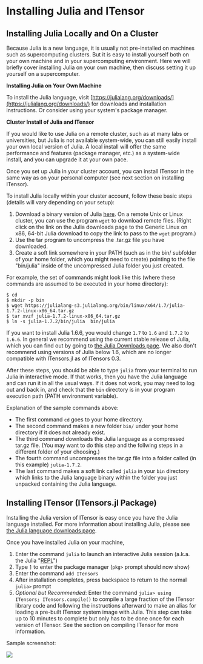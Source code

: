 # Installing Julia and ITensor

## Installing Julia Locally and On a Cluster

Because Julia is a new language, it is usually not pre-installed on
machines such as supercomputing clusters. But it is easy to install
yourself both on your own machine and in your supercomputing environment.
Here we will briefly cover installing Julia on your own machine, then
discuss setting it up yourself on a supercomputer.

**Installing Julia on Your Own Machine**

To install the Julia language, visit [https://julialang.org/downloads/](https://julialang.org/downloads/) for downloads and installation instructions. Or consider using your system's package manager.


**Cluster Install of Julia and ITensor**

If you would like to use Julia on a remote cluster, 
such as at many labs or universities, but Julia is
not available system-wide, you can still easily install your own
local version of Julia. A local install will offer the same performance and
features (package manager, etc.) as a system-wide install, and you can upgrade
it at your own pace.

Once you set up Julia in your cluster account, you can install ITensor
in the same way as on your personal computer (see next section on installing ITensor).

To install Julia locally within your cluster account, follow these
basic steps (details will vary depending on your setup):
1. Download a binary version of Julia [here](https://julialang.org/downloads/). On a remote Unix or Linux cluster, you can use the program `wget` to download remote files. (Right click on the link on the Julia downloads page to the Generic Linux on x86, 64-bit Julia download to copy the link to pass to the `wget` program.)
2. Use the tar program to uncompress the .tar.gz file you have downloaded.
3. Create a soft link somewhere in your PATH (such as in the bin/ subfolder of your home folder, which you might need to create) pointing to the file "bin/julia" inside of the uncompressed Julia folder you just created.

For example, the set of commands might look like this (where these commands
are assumed to be executed in your home directory):

```
$ cd
$ mkdir -p bin
$ wget https://julialang-s3.julialang.org/bin/linux/x64/1.7/julia-1.7.2-linux-x86_64.tar.gz
$ tar xvzf julia-1.7.2-linux-x86_64.tar.gz
$ ln -s julia-1.7.2/bin/julia  bin/julia
```
If you want to install Julia 1.6.6, you would change `1.7` to `1.6` and `1.7.2` to `1.6.6`.
In general we recommend using the current stable release of Julia, which you can find out by
going to [the Julia Downloads page](https://julialang.org/downloads/).
We also don't recommend using versions of Julia below 1.6, which are no longer compatible
with ITensors.jl as of ITensors 0.3.

After these steps, you should be able to type `julia` from your terminal to run Julia 
in interactive mode. If that works, then you have the Julia language and can run it in
all the usual ways. If it does not work, you may need to log out and back in, and check
that the `bin` directory is in your program execution path (PATH environment variable).

Explanation of the sample commands above:
 - The first command `cd` goes to your home directory. 
 - The second command makes a new folder `bin/` under your home directory if it does not already exist. 
 - The third command downloads the Julia language as a compressed tar.gz file. (You may want to do this step and the follwing steps in a different folder of your choosing.) 
 - The fourth command uncompresses the tar.gz file into a folder called (in this example) `julia-1.7.2`. 
 - The last command makes a soft link called `julia` in your `bin` directory which links to the Julia language binary within the folder you just unpacked containing the Julia language.

## Installing ITensor (ITensors.jl Package)

Installing the Julia version of ITensor is easy once you
have the Julia language installed. For more information about
installing Julia, please see [the Julia language downloads page](https://julialang.org/downloads/).

Once you have installed Julia on your machine,

1. Enter the command `julia` to launch an interactive Julia session (a.k.a. the Julia "[REPL](https://docs.julialang.org/en/v1/stdlib/REPL/)")
2. Type `]` to enter the package manager (`pkg>` prompt should now show)
3. Enter the command `add ITensors`
4. After installation completes, press backspace to return to the normal `julia>` prompt
5. _Optional but Recommended_: Enter the command `julia> using ITensors; ITensors.compile()`
   to compile a large fraction of the ITensor library code and following the instructions afterward to make an alias for loading a pre-built ITensor system image with Julia. This step can take up to 10 minutes to complete but only has to be done once for each version of ITensor. See the section on compiling ITensor for more information.

Sample screenshot:

![](install_screenshot.png)
